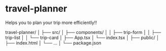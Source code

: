 # travel-planner
Helps you to plan your trip more efficiently!!


travel-planner/
│
├── src/
│   ├── components/
│   │   ├── trip-form
│   │   ├── trip-list
│   │   └── trip-card
│   ├── App.tsx
│   └── index.tsx
│
├── public/
│   ├── index.html
│   └── ...
│
└── package.json